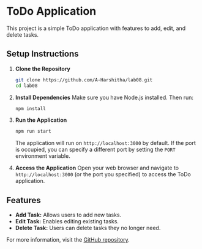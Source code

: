 # ToDo Application

This project is a simple ToDo application with features to add, edit, and delete tasks.

## Setup Instructions

1. **Clone the Repository**
   ```bash
   git clone https://github.com/A-Harshitha/lab08.git
   cd lab08
   ```

2. **Install Dependencies**
   Make sure you have Node.js installed. Then run:
   ```bash
   npm install
   ```

3. **Run the Application**
   ```bash
   npm run start
   ```

   The application will run on `http://localhost:3000` by default. If the port is occupied, you can specify a different port by setting the `PORT` environment variable.

4. **Access the Application**
   Open your web browser and navigate to `http://localhost:3000` (or the port you specified) to access the ToDo application.

## Features

- **Add Task:** Allows users to add new tasks.
- **Edit Task:** Enables editing existing tasks.
- **Delete Task:** Users can delete tasks they no longer need.

For more information, visit the [GitHub repository](https://github.com/A-Harshitha/lab08).

